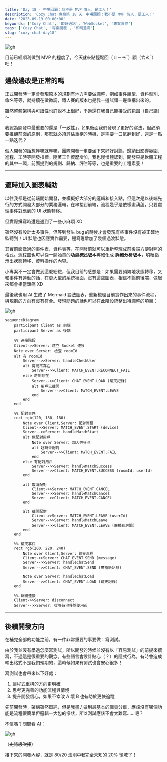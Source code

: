 ```yaml
---
title: 'Day 18 - 中場回顧：我不是 MVP 情人，是工人！'
description: 'Cozy Chat 專案第 18 天：中場回顧：我不是 MVP 情人，是工人！'
date: '2025-09-19 00:00:00'
keywords: ['Cozy Chat', '即時通訊', 'WebSocket', '專案實作']
tags: ['Cozy Chat', '專案開發', '即時通訊']
slug: 'cozy-chat-day18'
---
```


![gh](https://raw.githubusercontent.com/penspulse326/penspulse326.github.io/images/1758269138000rv5dat.png)

目前已經順利做到 MVP 的程度了，今天就來點輕鬆回（ㄐㄧㄢˇ）顧（ㄊㄠˇ）吧！

## 邊做邊改是正常的嗎

正式開發時一定會發現原本的規劃有地方需要做調整，例如事件類型、資料型別、命名等等，就持續在做微調，鐵人賽的版本也是我一邊試錯一邊重構出來的。

雖然整體架構與可讀性也許說不上很好，不過還在我自己能接受的範圍（~~自己講~~）～

我認為開發中最重要的還是「一致性」，如果後面我們發現了更好的寫法，但必須要推翻前面的原則，那麼就必須評估重構的時機，是需要一口氣翻到好，還是一點一點迭代？

個人開發的話想幹嘛就幹嘛，團隊開發一定要坐下來好好討論，歸納出影響範圍、進程、工時等開發指標。隨著工作資歷增加，我也慢慢體認到，開發只是軟體工程的其中一環，前面提到的規劃、歸納、評估等等，也是重要的工程素養！

---

## 適時加入圖表輔助

以往我都是從前端開始開發，並模擬好大部分的邏輯和接入點，但這次是以後端先行的方式開發大部分的業務邏輯，在串接到前端，流程幾乎是依樣畫葫蘆，只要處理事件對應到的 UI 狀態轉移。

但實際撰寫時還是遇到了一些小麻煩 XD

雖然沒有設計太多事件，但等到發生 bug 的時候才會發現有些事件沒有被正確地監聽到！UI 狀態也因應實作需要，邊寫邊增加了幾個過渡狀態。

其實前面做過的事件表、資料表等，在開發前就可以重新整理成前後端方便對照的格式。流程圖也可以從一開始畫的**功能概述版本**再細化成 **詳細分析版本**，明確指示出狀態轉移、資料操作的內容。

小專案不一定會做到這麼細緻，但我目前的感想是：如果需要頻繁地狀態轉移，又和事件有連動的話，在更大型的系統裡面，沒有這些圖表，相信不論前後端，做起來都會相當頭痛 XD

最後我也用 AI 生成了 Mermaid 語法圖表，重新梳理目前實作出來的事件流程，與規劃的方向有沒有符合。發現問題的話也可以在此階段統整出待調整的項目：

![gh](https://raw.githubusercontent.com/penspulse326/penspulse326.github.io/images/1758255125000vxhi8l.png)

```mermaid
sequenceDiagram
    participant Client as 前端
    participant Server as 後端

    %% 連接階段
    Client->>Server: 建立 Socket 連接
    Note over Server: 檢查 roomId
    alt 有 roomId
        Server-->>Server: handleCheckUser
        alt 房間不存在
            Server-->>Client: MATCH_EVENT.RECONNECT_FAIL
        else 房間存在
            Server-->>Client: CHAT_EVENT.LOAD (聊天記錄)
            alt 用戶已離開
                Server-->>Client: MATCH_EVENT.LEAVE
            end
        end
    end

    %% 配對事件
    rect rgb(120, 180, 180)
        Note over Client,Server: 配對流程
        Client->>Server: MATCH_EVENT.START (device)
        Server-->>Server: handleMatchStart
        alt 無配對用戶
            Note over Server: 加入等待池
            alt 超時未配對
                Server-->>Client: MATCH_EVENT.FAIL
            end
        else 有配對用戶
            Server-->>Server: handleMatchSuccess
            Server-->>Client: MATCH_EVENT.SUCCESS (roomId, userId)
        end

        alt 取消配對
            Client->>Server: MATCH_EVENT.CANCEL
            Server-->>Server: handleMatchCancel
            Server-->>Client: MATCH_EVENT.CANCEL
        end

        alt 離開配對
            Client->>Server: MATCH_EVENT.LEAVE (userId)
            Server-->>Server: handleMatchLeave
            Server-->>Client: MATCH_EVENT.LEAVE (廣播到房間)
        end
    end

    %% 聊天事件
    rect rgb(200, 220, 240)
        Note over Client,Server: 聊天流程
        Client->>Server: CHAT_EVENT.SEND (message)
        Server-->>Server: handleChatSend
        Server-->>Client: CHAT_EVENT.SEND (廣播新訊息)

        Note over Server: handleChatLoad
        Server-->>Client: CHAT_EVENT.LOAD (聊天記錄)
    end

    %% 斷開連接
    Client->>Server: disconnect
    Server-->>Server: 從等待池移除使用者
```

---

## 後續開發方向

在補完全部的功能之前，有一件非常重要的事要做：寫測試。

由於我並沒有學過怎麼寫測試，所以開發的時候並沒有以「容易測試」的前提來撰寫，不過這是很重要的觀念。有些語言會設計貼心（？）的隱式行為，有時會造成輸出格式不是我們預期的，這時候如果有測試也會安心很多！

寫測試也會帶來以下好處：

1. 讓程式重構的方向更明確
2. 思考更完善的功能流程與情境
3. 提升開發信心，如果不幸改 A 壞 B 也有助於更快追蹤

先前開發時，架構雖然單純，但是我盡力做到最基本的職責分離，應該沒有哪個功能是流程很簡單但邏輯一大包的慘狀，所以測試應該不會太難寫......吧？

不信嗎？問問看 AI：

![gh](https://raw.githubusercontent.com/penspulse326/penspulse326.github.io/images/1758260032000szvhys.png)

（~~史詩級吹捧~~）

接下來的開發內容，就是 80/20 法則中我完全未知的 20% 領域了！
